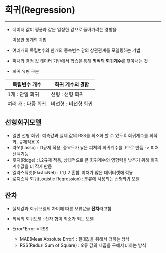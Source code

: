 # 회귀(Regression)

---

- 데이터 값이 평균과 같은 일정한 값으로 돌아가려는 경향을

  이용한 통계학 기법

- 여러개의 독립변수와 한개의 종속변수 간의 상관관계를 모델링하는 기법

- 피처와 결정 값 데이터 기반에서 학습을 통해 **최적의 회귀계수**를 찾아내는 것

- 회귀 유형 구분

| 독립변수 개수       | 회귀 계수의 결합     |
| ------------------- | -------------------- |
| 1개 : 단일 회귀     | 선형 : 선형 회귀     |
| 여러 개 : 다중 회귀 | 비선형 : 비선형 회귀 |



## 선형회귀모델

- 일반 선형 회귀 : 예측값과 실제 값의 RSS를 최소화 할 수 있도록 회귀계수를 최적화, 규제적용 X
- 라쏘(Lasso) : L1규제 적용, 중요도가 낮은 피처의 회귀계수를 0으로 만듬 ->  피처선택기능
- 릿지(Ridge) : L2규제 적용, 상대적으로 큰 회귀계수의 영향력을 낮추기 위해 회귀계수값을 더 작게 만듬
- 엘라스틱넷(ElasticNet) : L1,L2 혼합, 피처가 많은 데이터셋에 적용
- 로지스틱 회귀(Logistic Regression) : 분류에 사용되는 선형회귀 모델



## 잔차

- 실제값과 회귀 모델의 차이에 따른 오류값을 **잔차**라고함

- 최적의 회귀모델 : 잔차 합이 최소가 되는 모델
- Error*Error = RSS
  - MAE(Mean Absolute Error) : 절대값을 취해서 더하는 방식
  - RSS(Redual Sum of Square) : 오류 값의 제곱을 구해서 더하는 방식





